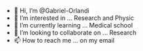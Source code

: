 - 👋 Hi, I’m @Gabriel-Orlandi
- 👀 I’m interested in ... Research and Physic
- 🌱 I’m currently learning ... Medical school
- 💞️ I’m looking to collaborate on ... Research
- 📫 How to reach me ... on my email

<!---
Gabriel-Orlandi/Gabriel-Orlandi is a ✨ special ✨ repository because its `README.md` (this file) appears on your GitHub profile.
You can click the Preview link to take a look at your changes.
--->
